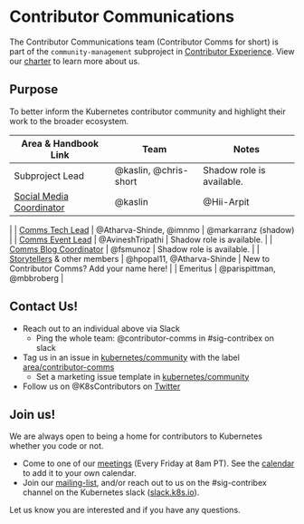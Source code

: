 # Contributor Communications

The Contributor Communications team (Contributor Comms for short) is part of the `community-management` subproject in [Contributor Experience]. View our [charter] to learn more about us.

## Purpose

To better inform the Kubernetes contributor community and highlight their work to the broader ecosystem.

| Area & Handbook Link | Team | Notes |
| --- | --- | --- |
| Subproject Lead | @kaslin, @chris-short | Shadow role is available. |
| [Social Media Coordinator](https://github.com/kubernetes/community/blob/master/communication/contributor-comms/role-handbooks/Social-Media.md) |@kaslin | @Hii-Arpit
 |
| [Comms Tech Lead](https://github.com/kubernetes/community/blob/master/communication/contributor-comms/role-handbooks/Comms-Tech-Lead.md) | @Atharva-Shinde, @imnmo | @markarranz (shadow) |
| [Comms Event Lead] | @AvineshTripathi | Shadow role is available. |
| [Comms Blog Coordinator](https://github.com/kubernetes/community/blob/master/communication/contributor-comms/role-handbooks/blog-coordinator.md) | @fsmunoz |  Shadow role is available. |
| [Storytellers] & other members | @hpopal11, @Atharva-Shinde | New to Contributor Comms? Add your name here! |
| Emeritus | @parispittman, @mbbroberg |

## Contact Us!

- Reach out to an individual above via Slack
  - Ping the whole team: @contributor-comms in #sig-contribex on slack
- Tag us in an issue in [kubernetes/community] with the label [area/contributor-comms]
  - Set a marketing issue template in [kubernetes/community]
- Follow us on @K8sContributors on [Twitter]

## Join us!

We are always open to being a home for contributors to Kubernetes whether you code or not. 

* Come to one of our [meetings] (Every Friday at 8am PT). See the [calendar] to add it to your own calendar.
* Join our [mailing-list], and/or reach out to us on the #sig-contribex channel on the Kubernetes slack ([slack.k8s.io](http://slack.k8s.io)).

Let us know you are interested and if you have any questions.

[meetings]: /sig-contributor-experience#contributor-comms
[calendar]: https://calendar.google.com/calendar/u/0/r/customday?eid=NmU5MjFnYWwwMzIwNjVwamFvNmszZHBuYzhfMjAyMDEyMDRUMTYwMDAwWiBjYWxlbmRhckBrdWJlcm5ldGVzLmlv&ctz=America/Los_Angeles&sf=true
[mailing-list]: https://groups.google.com/g/kubernetes-sig-contribex
[charter]: ./CHARTER.md
[Could be you!]: #could-be-you
[Contributor Experience]: /sig-contributor-experience
[Internal Communications]: ./role-handbooks/internal-marketing.md
[Social Media]: ./role-handbooks/social-media.md
[Comms Tech Lead]: ./role-handbooks/Comms-Tech-Lead.md
[Comms Event Lead]: ./role-handbooks/Comms-Event-Lead.md
[Comms Blog Coordinator]: ./role-handbooks/blog-coordinator.md
[Storytellers]: ./role-handbooks/storytellers.md
[Designer]: ./role-handbooks/wip-roles.md
[kubernetes/community]: https://github.com/kubernetes/community/issues
[area/contributor-comms]: https://github.com/kubernetes/community/issues?q=is%3Aopen+is%3Aissue+label%3Aarea%2Fcontributor-comms
[Twitter]: https://twitter.com/K8sContributors/

